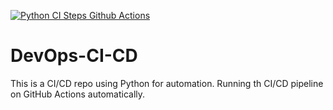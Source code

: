 [![Python CI Steps Github Actions](https://github.com/FahadMalik36/DevOps-CI-CD/actions/workflows/main.yml/badge.svg)](https://github.com/FahadMalik36/DevOps-CI-CD/actions/workflows/main.yml)

# DevOps-CI-CD
This is a CI/CD repo using Python for automation.
Running th CI/CD pipeline on GitHub Actions automatically.



